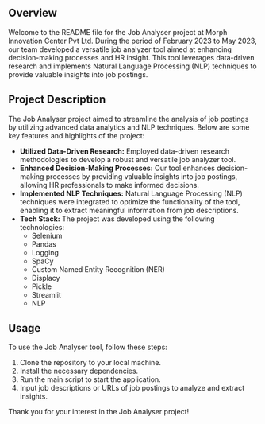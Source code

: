 ## Overview
Welcome to the README file for the Job Analyser project at Morph Innovation Center Pvt Ltd. During the period of February 2023 to May 2023, our team developed a versatile job analyzer tool aimed at enhancing decision-making processes and HR insight. This tool leverages data-driven research and implements Natural Language Processing (NLP) techniques to provide valuable insights into job postings.

## Project Description
The Job Analyser project aimed to streamline the analysis of job postings by utilizing advanced data analytics and NLP techniques. Below are some key features and highlights of the project:

- **Utilized Data-Driven Research:** Employed data-driven research methodologies to develop a robust and versatile job analyzer tool.
- **Enhanced Decision-Making Processes:** Our tool enhances decision-making processes by providing valuable insights into job postings, allowing HR professionals to make informed decisions.
- **Implemented NLP Techniques:** Natural Language Processing (NLP) techniques were integrated to optimize the functionality of the tool, enabling it to extract meaningful information from job descriptions.
- **Tech Stack:** The project was developed using the following technologies:
  - Selenium
  - Pandas
  - Logging
  - SpaCy
  - Custom Named Entity Recognition (NER)
  - Displacy
  - Pickle
  - Streamlit
  - NLP

## Usage
To use the Job Analyser tool, follow these steps:
1. Clone the repository to your local machine.
2. Install the necessary dependencies.
3. Run the main script to start the application.
4. Input job descriptions or URLs of job postings to analyze and extract insights.

Thank you for your interest in the Job Analyser project!

